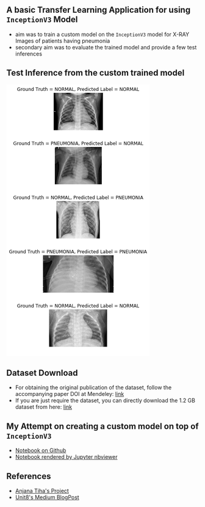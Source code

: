 ## A basic Transfer Learning Application for using `InceptionV3` Model

- aim was to train a custom model on the `InceptionV3` model for X-RAY Images of patients having pneumonia
- secondary aim was to evaluate the trained model and provide a few test inferences

## Test Inference from the custom trained model

![Output](Sample_Test_Run.png)

## Dataset Download

- For obtaining the original publication of the dataset, follow the accompanying paper DOI at Mendeley: [link](https://data.mendeley.com/datasets/rscbjbr9sj/2)
- If you are just require the dataset, you can directly download the 1.2 GB dataset from here: [link](https://data.mendeley.com/datasets/rscbjbr9sj/2/files/41d542e7-7f91-47f6-9ff2-dd8e5a5a7861/ChestXRay2017.zip)

## My Attempt on creating a custom model on top of `InceptionV3`

- [Notebook on Github](https://github.com/Dexter1618/MMWML/blob/master/Week04/Pneumonia_Detection_Transfer_Learning.ipynb)
- [Notebook rendered by Jupyter nbviewer](https://nbviewer.jupyter.org/github/Dexter1618/MMWML/blob/master/Week04/Pneumonia_Detection_Transfer_Learning.ipynb)

## References

- [Anjana Tiha's Project](https://nbviewer.jupyter.org/github/anjanatiha/Pneumonia-Detection-from-Chest-X-Ray-Images-with-Deep-Learning/blob/master/code/Detection%20of%20Pneumonia%20from%20Chest%20X-Ray%20Images%201.0.0.3.ipynb)
- [Unit8's Medium BlogPost](https://medium.com/unit8-machine-learning-publication/detecting-pneumonia-on-x-ray-images-covnets-and-transfer-learning-6d94b58c6657)
